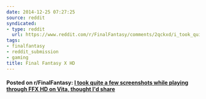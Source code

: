 ```yaml
---
date: 2014-12-25 07:27:25
source: reddit
syndicated:
- type: reddit
  url: https://www.reddit.com/r/FinalFantasy/comments/2qckxd/i_took_quite_a_few_screenshots_while_playing/
tags:
- finalfantasy
- reddit_submission
- gaming
title: Final Fantasy X HD
---
```


#### Posted on r/FinalFantasy: [I took quite a few screenshots while playing through FFX HD on Vita, thought I'd share](https://reddit.com/r/FinalFantasy/comments/2qckxd/i_took_quite_a_few_screenshots_while_playing/)